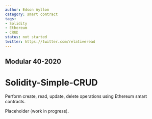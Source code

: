 ```yaml
---
author: Edson Ayllon
category: smart contract
tags:
- Solidity
- Ethereum
- CRUD
status: not started
twitter: https://twitter.com/relativeread
---
```


## Modular 40-2020

# Solidity-Simple-CRUD

Perform create, read, update, delete operations using Ethereum smart contracts.

Placeholder (work in progress).
